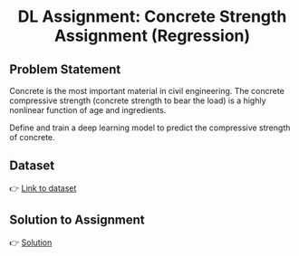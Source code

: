 <h1 align="center">DL Assignment: Concrete Strength Assignment (Regression)</h1>

## Problem Statement

Concrete is the most important material in civil engineering. The concrete compressive strength (concrete strength to bear the load) is a highly nonlinear function of age and ingredients.

Define and train a deep learning model to predict the compressive strength of concrete.

## Dataset

👉 [Link to dataset](https://github.com/ramsha275/ML_Datasets/blob/main/compresive_strength_concrete.csv)

## Solution to Assignment

👉 [Solution](./concrete_strength_assignment.ipynb)
